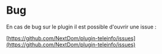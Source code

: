 Bug
===

En cas de bug sur le plugin il est possible d'ouvrir une issue :

[https://github.com/NextDom/plugin-teleinfo/issues](https://github.com/NextDom/plugin-teleinfo/issues)
